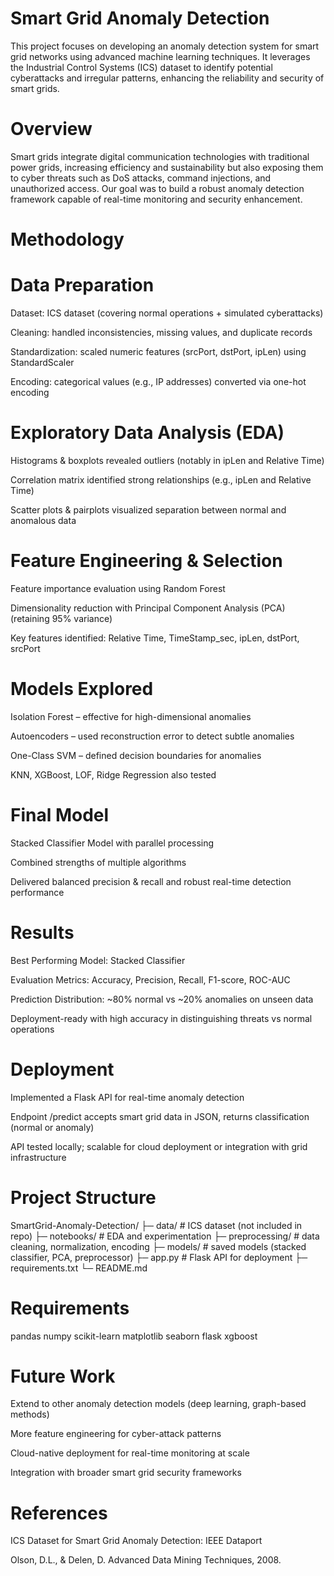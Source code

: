 # Smart Grid Anomaly Detection

This project focuses on developing an anomaly detection system for smart grid networks using advanced machine learning techniques. It leverages the Industrial Control Systems (ICS) dataset to identify potential cyberattacks and irregular patterns, enhancing the reliability and security of smart grids. 

# Overview

Smart grids integrate digital communication technologies with traditional power grids, increasing efficiency and sustainability but also exposing them to cyber threats such as DoS attacks, command injections, and unauthorized access.
Our goal was to build a robust anomaly detection framework capable of real-time monitoring and security enhancement.

# Methodology
# Data Preparation

Dataset: ICS dataset (covering normal operations + simulated cyberattacks)

Cleaning: handled inconsistencies, missing values, and duplicate records

Standardization: scaled numeric features (srcPort, dstPort, ipLen) using StandardScaler

Encoding: categorical values (e.g., IP addresses) converted via one-hot encoding 

# Exploratory Data Analysis (EDA)

Histograms & boxplots revealed outliers (notably in ipLen and Relative Time)

Correlation matrix identified strong relationships (e.g., ipLen and Relative Time)

Scatter plots & pairplots visualized separation between normal and anomalous data 

# Feature Engineering & Selection

Feature importance evaluation using Random Forest

Dimensionality reduction with Principal Component Analysis (PCA) (retaining 95% variance)

Key features identified: Relative Time, TimeStamp_sec, ipLen, dstPort, srcPort 

# Models Explored

Isolation Forest – effective for high-dimensional anomalies

Autoencoders – used reconstruction error to detect subtle anomalies

One-Class SVM – defined decision boundaries for anomalies

KNN, XGBoost, LOF, Ridge Regression also tested 

# Final Model

Stacked Classifier Model with parallel processing

Combined strengths of multiple algorithms

Delivered balanced precision & recall and robust real-time detection performance 

# Results

Best Performing Model: Stacked Classifier

Evaluation Metrics: Accuracy, Precision, Recall, F1-score, ROC-AUC

Prediction Distribution: ~80% normal vs ~20% anomalies on unseen data

Deployment-ready with high accuracy in distinguishing threats vs normal operations 

# Deployment

Implemented a Flask API for real-time anomaly detection

Endpoint /predict accepts smart grid data in JSON, returns classification (normal or anomaly)

API tested locally; scalable for cloud deployment or integration with grid infrastructure 

# Project Structure
SmartGrid-Anomaly-Detection/
├─ data/                  # ICS dataset (not included in repo)
├─ notebooks/             # EDA and experimentation
├─ preprocessing/         # data cleaning, normalization, encoding
├─ models/                # saved models (stacked classifier, PCA, preprocessor)
├─ app.py                 # Flask API for deployment
├─ requirements.txt
└─ README.md

# Requirements
pandas
numpy
scikit-learn
matplotlib
seaborn
flask
xgboost

# Future Work

Extend to other anomaly detection models (deep learning, graph-based methods)

More feature engineering for cyber-attack patterns

Cloud-native deployment for real-time monitoring at scale

Integration with broader smart grid security frameworks 

# References

ICS Dataset for Smart Grid Anomaly Detection: IEEE Dataport 

Olson, D.L., & Delen, D. Advanced Data Mining Techniques, 2008.
